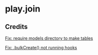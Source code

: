 # play.join

## Credits

[Fix: require models directory to make tables](https://stackoverflow.com/a/55507771)

[Fix: .bulkCreate() not running hooks](https://stackoverflow.com/a/35381617)